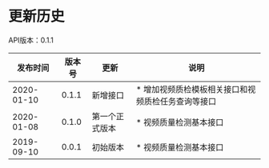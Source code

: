 # 更新历史 #
API版本：0.1.1

|发布时间|版本号|更新|说明|
|---|---|---|---|
|2020-01-10|0.1.1|新增接口|* 增加视频质检模板相关接口和视频质检任务查询等接口|
|2020-01-08|0.1.0|第一个正式版本|* 视频质量检测基本接口|
|2019-09-10|0.0.1|初始版本|* 视频质量检测基本接口|


